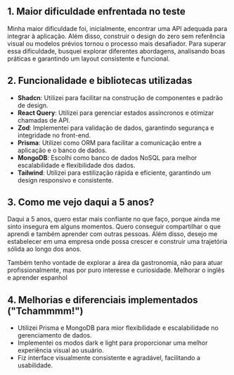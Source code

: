 ## 1. Maior dificuldade enfrentada no teste

Minha maior dificuldade foi, inicialmente, encontrar uma API adequada para integrar à aplicação. Além disso, construir o design do zero sem referência visual ou modelos prévios tornou o processo mais desafiador. Para superar essa dificuldade, busquei explorar diferentes abordagens, analisando boas práticas e garantindo um layout consistente e funcional.

## 2. Funcionalidade e bibliotecas utilizadas

- **Shadcn**: Utilizei para facilitar na construção de componentes e padrão de design.
- **React Query**: Utilizei para gerenciar estados assíncronos e otimizar chamadas de API.
- **Zod**: Implementei para validação de dados, garantindo segurança e integridade no front-end.
- **Prisma**: Utilizei como ORM para facilitar a comunicação entre a aplicação e o banco de dados.
- **MongoDB**: Escolhi como banco de dados NoSQL para melhor escalabilidade e flexibilidade dos dados.
- **Tailwind**: Utilizei para estilização rápida e eficiente, garantindo um design responsivo e consistente.

## 3. Como me vejo daqui a 5 anos?

Daqui a 5 anos, quero estar mais confiante no que faço, porque ainda me sinto insegura em alguns momentos. Quero conseguir compartilhar o que aprendi e também aprender com outras pessoas. Além disso, desejo me estabelecer em uma empresa onde possa crescer e construir uma trajetória sólida ao longo dos anos.

Também tenho vontade de explorar a área da gastronomia, não para atuar profissionalmente, mas por puro interesse e curiosidade. 
Melhorar o inglês e aprender espanhol

## 4. Melhorias e diferenciais implementados ("Tchammmm!")

- Utilizei Prisma e MongoDB para mior flexibilidade e escalabilidade no gerenciamento de dados.
- Implementei os modos dark e light para proporcionar uma melhor experiência visual ao usuário.
- Fiz interface visualmente consistente e agradável, facilitando a usabilidade.
